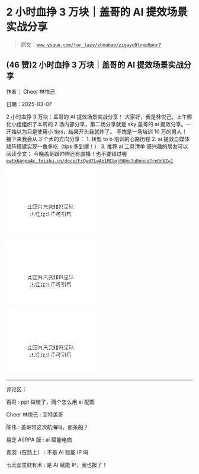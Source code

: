 # 2 小时血挣 3 万块｜盖哥的 AI 提效场景实战分享

> 原文：[`www.yuque.com/for_lazy/zhoubao/zigayu9lrwp6pnr7`](https://www.yuque.com/for_lazy/zhoubao/zigayu9lrwp6pnr7)

## (46 赞)2 小时血挣 3 万块｜盖哥的 AI 提效场景实战分享

作者： Cheer 林悦己

日期：2025-03-07

2 小时血挣 3 万块｜盖哥的 AI 提效场景实战分享！ 大家好，我是林悦己。上午孵化小组组织了本周的 2 场内部分享，第二场分享就是 sky
盖哥的 ai 提效分享。一开始以为只是使用小 tips，结果开头我就炸了。 不愧是一场培训 10 万的男人！ 接下来我会从 3 个大的方向分享： 1. 转型 to
b 培训的心路历程 2. ai 提效自媒体矩阵搭建实现一鱼多吃（tips 多到爆！） 3. 推荐 ai 工具清单 感兴趣的朋友可以阅读全文：
今晚盖哥跟帅坤还有直播！也不要错过喔 [`ewtk6agpo4c.feishu.cn/docx/FcQwd7LwAo1MCbxj9Umc7uRenco?reRdXZ=1`](https://ewtk6agpo4c.feishu.cn/docx/FcQwd7LwAo1MCbxj9Umc7uRenco?reRdXZ=1)

![](img/31151b05cc987c77d645979f8c898b3b.png "None")

![](img/ccf0709925251e68c2d102436f63a8f3.png "None")

![](img/c08806b13d4a6ca337143493f3456131.png "None")

* * *

评论区：

百哥 : ppt 做错了，两个怎么用 ai 配图

Cheer 林悦己 : 艾特盖哥

陈伟 : 盖哥带这次航海吗，那条船？

易芝 AI|RPA 版 : ai 赋能电商

青羽（在路上） : 不是 AI 赋能 IP 吗

七天@生财有术 : 是 AI 赋能 IP，我也报了！